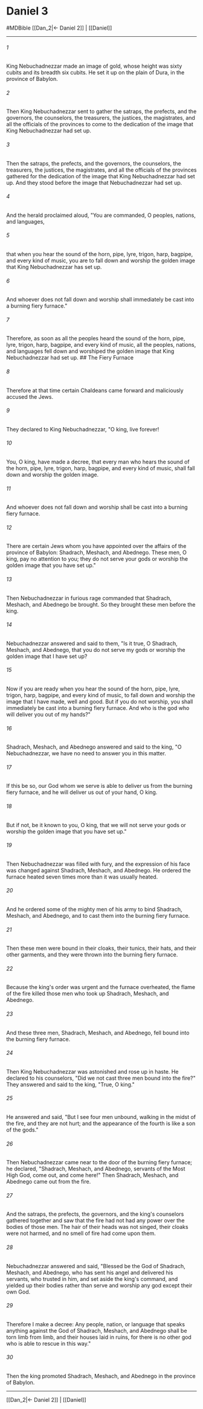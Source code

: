 # Daniel 3
#MDBible
[[Dan_2|← Daniel 2]] | [[Daniel]]

***

###### 1 

King Nebuchadnezzar made an image of gold, whose height was sixty cubits and its breadth six cubits. He set it up on the plain of Dura, in the province of Babylon. 

###### 2 

Then King Nebuchadnezzar sent to gather the satraps, the prefects, and the governors, the counselors, the treasurers, the justices, the magistrates, and all the officials of the provinces to come to the dedication of the image that King Nebuchadnezzar had set up. 

###### 3 

Then the satraps, the prefects, and the governors, the counselors, the treasurers, the justices, the magistrates, and all the officials of the provinces gathered for the dedication of the image that King Nebuchadnezzar had set up. And they stood before the image that Nebuchadnezzar had set up. 

###### 4 

And the herald proclaimed aloud, "You are commanded, O peoples, nations, and languages, 

###### 5 

that when you hear the sound of the horn, pipe, lyre, trigon, harp, bagpipe, and every kind of music, you are to fall down and worship the golden image that King Nebuchadnezzar has set up. 

###### 6 

And whoever does not fall down and worship shall immediately be cast into a burning fiery furnace." 

###### 7 

Therefore, as soon as all the peoples heard the sound of the horn, pipe, lyre, trigon, harp, bagpipe, and every kind of music, all the peoples, nations, and languages fell down and worshiped the golden image that King Nebuchadnezzar had set up. ## The Fiery Furnace 

###### 8 

Therefore at that time certain Chaldeans came forward and maliciously accused the Jews. 

###### 9 

They declared to King Nebuchadnezzar, "O king, live forever! 

###### 10 

You, O king, have made a decree, that every man who hears the sound of the horn, pipe, lyre, trigon, harp, bagpipe, and every kind of music, shall fall down and worship the golden image. 

###### 11 

And whoever does not fall down and worship shall be cast into a burning fiery furnace. 

###### 12 

There are certain Jews whom you have appointed over the affairs of the province of Babylon: Shadrach, Meshach, and Abednego. These men, O king, pay no attention to you; they do not serve your gods or worship the golden image that you have set up." 

###### 13 

Then Nebuchadnezzar in furious rage commanded that Shadrach, Meshach, and Abednego be brought. So they brought these men before the king. 

###### 14 

Nebuchadnezzar answered and said to them, "Is it true, O Shadrach, Meshach, and Abednego, that you do not serve my gods or worship the golden image that I have set up? 

###### 15 

Now if you are ready when you hear the sound of the horn, pipe, lyre, trigon, harp, bagpipe, and every kind of music, to fall down and worship the image that I have made, well and good. But if you do not worship, you shall immediately be cast into a burning fiery furnace. And who is the god who will deliver you out of my hands?" 

###### 16 

Shadrach, Meshach, and Abednego answered and said to the king, "O Nebuchadnezzar, we have no need to answer you in this matter. 

###### 17 

If this be so, our God whom we serve is able to deliver us from the burning fiery furnace, and he will deliver us out of your hand, O king. 

###### 18 

But if not, be it known to you, O king, that we will not serve your gods or worship the golden image that you have set up." 

###### 19 

Then Nebuchadnezzar was filled with fury, and the expression of his face was changed against Shadrach, Meshach, and Abednego. He ordered the furnace heated seven times more than it was usually heated. 

###### 20 

And he ordered some of the mighty men of his army to bind Shadrach, Meshach, and Abednego, and to cast them into the burning fiery furnace. 

###### 21 

Then these men were bound in their cloaks, their tunics, their hats, and their other garments, and they were thrown into the burning fiery furnace. 

###### 22 

Because the king's order was urgent and the furnace overheated, the flame of the fire killed those men who took up Shadrach, Meshach, and Abednego. 

###### 23 

And these three men, Shadrach, Meshach, and Abednego, fell bound into the burning fiery furnace. 

###### 24 

Then King Nebuchadnezzar was astonished and rose up in haste. He declared to his counselors, "Did we not cast three men bound into the fire?" They answered and said to the king, "True, O king." 

###### 25 

He answered and said, "But I see four men unbound, walking in the midst of the fire, and they are not hurt; and the appearance of the fourth is like a son of the gods." 

###### 26 

Then Nebuchadnezzar came near to the door of the burning fiery furnace; he declared, "Shadrach, Meshach, and Abednego, servants of the Most High God, come out, and come here!" Then Shadrach, Meshach, and Abednego came out from the fire. 

###### 27 

And the satraps, the prefects, the governors, and the king's counselors gathered together and saw that the fire had not had any power over the bodies of those men. The hair of their heads was not singed, their cloaks were not harmed, and no smell of fire had come upon them. 

###### 28 

Nebuchadnezzar answered and said, "Blessed be the God of Shadrach, Meshach, and Abednego, who has sent his angel and delivered his servants, who trusted in him, and set aside the king's command, and yielded up their bodies rather than serve and worship any god except their own God. 

###### 29 

Therefore I make a decree: Any people, nation, or language that speaks anything against the God of Shadrach, Meshach, and Abednego shall be torn limb from limb, and their houses laid in ruins, for there is no other god who is able to rescue in this way." 

###### 30 

Then the king promoted Shadrach, Meshach, and Abednego in the province of Babylon. 

***

[[Dan_2|← Daniel 2]] | [[Daniel]]
